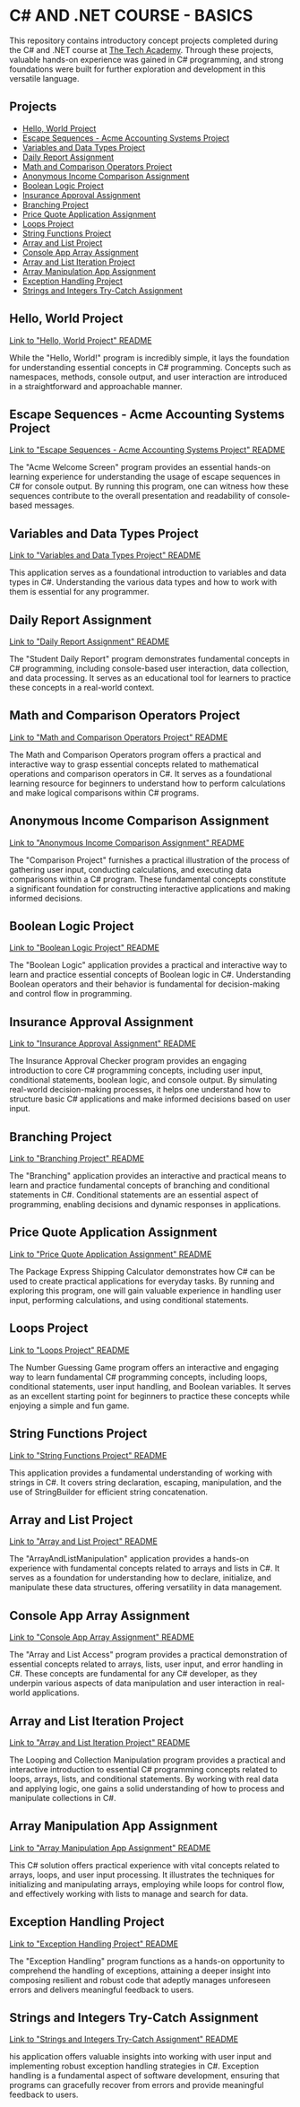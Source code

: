 # C# AND .NET COURSE - BASICS
This repository contains introductory concept projects completed during the C# and .NET course at [The Tech Academy](https://www.learncodinganywhere.com/). Through these projects, valuable hands-on experience was gained in C# programming, and strong foundations were built for further exploration and development in this versatile language. 

## Projects
- [Hello, World Project](#hello-world-project)
- [Escape Sequences - Acme Accounting Systems Project](#escape-sequences---acme-accounting-systems-project)
- [Variables and Data Types Project](#variables-and-data-types-project)
- [Daily Report Assignment](#daily-report-assignment)
- [Math and Comparison Operators Project](#math-and-comparison-operators-project)
- [Anonymous Income Comparison Assignment](#anonymous-income-comparison-assignment)
- [Boolean Logic Project](#boolean-logic-project)
- [Insurance Approval Assignment](#insurance-approval-assignment)
- [Branching Project](#branching-project)
- [Price Quote Application Assignment](#price-quote-application-assignment)
- [Loops Project](#loops-project)
- [String Functions Project](#string-functions-project)
- [Array and List Project](#array-and-list-project)
- [Console App Array Assignment](#console-app-array-assignment)
- [Array and List Iteration Project](#array-and-list-iteration-project)
- [Array Manipulation App Assignment](#array-manipulation-app-assignment)
- [Exception Handling Project](#exception-handling-project)
- [Strings and Integers Try-Catch Assignment](#strings-and-integers-try-catch-assignment)

## Hello, World Project

[Link to "Hello, World Project" README](./HelloWorld/README.md)

While the "Hello, World!" program is incredibly simple, it lays the foundation for understanding essential concepts in C# programming. Concepts such as namespaces, methods, console output, and user interaction are introduced in a straightforward and approachable manner.

## Escape Sequences - Acme Accounting Systems Project

[Link to "Escape Sequences - Acme Accounting Systems Project" README](./Escape%20Sequence%20-%20Acme%20Welcome%20Screen/README.md)

The "Acme Welcome Screen" program provides an essential hands-on learning experience for understanding the usage of escape sequences in C# for console output. By running this program, one can witness how these sequences contribute to the overall presentation and readability of console-based messages.

## Variables and Data Types Project

[Link to "Variables and Data Types Project" README](./VariablesAndDataTypes/README.md)

This application serves as a foundational introduction to variables and data types in C#. Understanding the various data types and how to work with them is essential for any programmer.

## Daily Report Assignment

[Link to "Daily Report Assignment" README](./DailyReport/README.md)

The "Student Daily Report" program demonstrates fundamental concepts in C# programming, including console-based user interaction, data collection, and data processing. It serves as an educational tool for learners to practice these concepts in a real-world context.

## Math and Comparison Operators Project

[Link to "Math and Comparison Operators Project" README](./MathAndComparisonOperators/README.md)

The Math and Comparison Operators program offers a practical and interactive way to grasp essential concepts related to mathematical operations and comparison operators in C#. It serves as a foundational learning resource for beginners to understand how to perform calculations and make logical comparisons within C# programs.

## Anonymous Income Comparison Assignment

[Link to "Anonymous Income Comparison Assignment" README](./ComparisonProject/README.md)

The "Comparison Project" furnishes a practical illustration of the process of gathering user input, conducting calculations, and executing data comparisons within a C# program. These fundamental concepts constitute a significant foundation for constructing interactive applications and making informed decisions.

## Boolean Logic Project

[Link to "Boolean Logic Project" README](./BooleanLogic/README.md)

The "Boolean Logic" application provides a practical and interactive way to learn and practice essential concepts of Boolean logic in C#. Understanding Boolean operators and their behavior is fundamental for decision-making and control flow in programming. 

## Insurance Approval Assignment

[Link to "Insurance Approval Assignment" README](./InsuranceApprovalProject/README.md)

The Insurance Approval Checker program provides an engaging introduction to core C# programming concepts, including user input, conditional statements, boolean logic, and console output. By simulating real-world decision-making processes, it helps one understand how to structure basic C# applications and make informed decisions based on user input.

## Branching Project

[Link to "Branching Project" README](./Branching//README.md)

The "Branching" application provides an interactive and practical means to learn and practice fundamental concepts of branching and conditional statements in C#. Conditional statements are an essential aspect of programming, enabling decisions and dynamic responses in applications.

## Price Quote Application Assignment

[Link to "Price Quote Application Assignment" README](./PriceQuoteApplicationProject/README.md)

The Package Express Shipping Calculator demonstrates how C# can be used to create practical applications for everyday tasks. By running and exploring this program, one will gain valuable experience in handling user input, performing calculations, and using conditional statements.

## Loops Project

[Link to "Loops Project" README](./Loops/README.md)

The Number Guessing Game program offers an interactive and engaging way to learn fundamental C# programming concepts, including loops, conditional statements, user input handling, and Boolean variables. It serves as an excellent starting point for beginners to practice these concepts while enjoying a simple and fun game.

## String Functions Project

[Link to "String Functions Project" README](./StringFunctions/README.md)

This application provides a fundamental understanding of working with strings in C#. It covers string declaration, escaping, manipulation, and the use of StringBuilder for efficient string concatenation.

## Array and List Project

[Link to "Array and List Project" README](./ArraysAndLists/README.md)

The "ArrayAndListManipulation" application provides a hands-on experience with fundamental concepts related to arrays and lists in C#. It serves as a foundation for understanding how to declare, initialize, and manipulate these data structures, offering versatility in data management.

## Console App Array Assignment

[Link to "Console App Array Assignment" README](./ConsoleAppArray/README.md)

The "Array and List Access" program provides a practical demonstration of essential concepts related to arrays, lists, user input, and error handling in C#. These concepts are fundamental for any C# developer, as they underpin various aspects of data manipulation and user interaction in real-world applications.

## Array and List Iteration Project

[Link to "Array and List Iteration Project" README](./Iteration/README.md)

The Looping and Collection Manipulation program provides a practical and interactive introduction to essential C# programming concepts related to loops, arrays, lists, and conditional statements. By working with real data and applying logic, one gains a solid understanding of how to process and manipulate collections in C#.

## Array Manipulation App Assignment

[Link to "Array Manipulation App Assignment" README](./ArrayManipulationApp/README.md)

This C# solution offers practical experience with vital concepts related to arrays, loops, and user input processing. It illustrates the techniques for initializing and manipulating arrays, employing while loops for control flow, and effectively working with lists to manage and search for data.

## Exception Handling Project

[Link to "Exception Handling Project" README](./ExceptionHandling/README.md)

The "Exception Handling" program functions as a hands-on opportunity to comprehend the handling of exceptions, attaining a deeper insight into composing resilient and robust code that adeptly manages unforeseen errors and delivers meaningful feedback to users.

## Strings and Integers Try-Catch Assignment

[Link to "Strings and Integers Try-Catch Assignment" README](./StringsAndIntegersTryCatch/README.md)

his application offers valuable insights into working with user input and implementing robust exception handling strategies in C#. Exception handling is a fundamental aspect of software development, ensuring that programs can gracefully recover from errors and provide meaningful feedback to users.